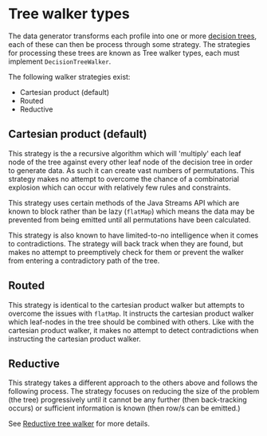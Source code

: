 # Tree walker types

The data generator transforms each profile into one or more [decision trees](../../docs/DecisionTrees/DecisionTrees.md), each of these can then be process through some strategy. The strategies for processing these trees are known as Tree walker types, each must implement `DecisionTreeWalker`.

The following walker strategies exist:

* Cartesian product (default)
* Routed
* Reductive

## Cartesian product (default)
This strategy is the a recursive algorithm which will 'multiply' each leaf node of the tree against every other leaf node of the decision tree in order to generate data. As such it can create vast numbers of permutations. This strategy makes no attempt to overcome the chance of a combinatorial explosion which can occur with relatively few rules and constraints.

This strategy uses certain methods of the Java Streams API which are known to block rather than be lazy (`flatMap`) which means the data may be prevented from being emitted until all permutations have been calculated.

This strategy is also known to have limited-to-no intelligence when it comes to contradictions. The strategy will back track when they are found, but makes no attempt to preemptively check for them or prevent the walker from entering a contradictory path of the tree.

## Routed
This strategy is identical to the cartesian product walker but attempts to overcome the issues with `flatMap`. It instructs the cartesian product walker which leaf-nodes in the tree should be combined with others. Like with the cartesian product walker, it makes no attempt to detect contradictions when instructing the cartesian product walker.

## Reductive
This strategy takes a different approach to the others above and follows the following process. The strategy focuses on reducing the size of the problem (the tree) progressively until it cannot be any further (then back-tracking occurs) or sufficient information is known (then row/s can be emitted.) 

See [Reductive tree walker](./docs/ReductiveTreeWalker.md) for more details.

<!--
1. Identify a field within the profile that can be 'fixed', see [Field fixing strategy](./docs/FieldFixingStrategy.md)
1. Produce a `Stream` of values for the field.
1. Treat the field as having the each value in the `Stream`. Each time the field is set to a value:
   1. Remove any constraints that contradict the given 'fixed field'. If there are any decisions that cannot be satisfied (all options have been removed), then back track and try the next value for the field.
   1. Repeat the process from (1) given the current state of the tree until all fields are fixed.
   1. When all fields are fixed all values for a row are known, emit the row.
-->